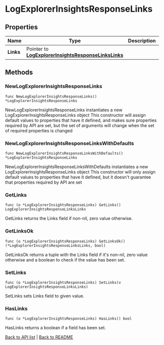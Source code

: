 # LogExplorerInsightsResponseLinks

## Properties

Name | Type | Description | Notes
------------ | ------------- | ------------- | -------------
**Links** | Pointer to [**LogExplorerInsightsResponseLinksLinks**](LogExplorerInsightsResponseLinksLinks.md) |  | [optional] 

## Methods

### NewLogExplorerInsightsResponseLinks

`func NewLogExplorerInsightsResponseLinks() *LogExplorerInsightsResponseLinks`

NewLogExplorerInsightsResponseLinks instantiates a new LogExplorerInsightsResponseLinks object
This constructor will assign default values to properties that have it defined,
and makes sure properties required by API are set, but the set of arguments
will change when the set of required properties is changed

### NewLogExplorerInsightsResponseLinksWithDefaults

`func NewLogExplorerInsightsResponseLinksWithDefaults() *LogExplorerInsightsResponseLinks`

NewLogExplorerInsightsResponseLinksWithDefaults instantiates a new LogExplorerInsightsResponseLinks object
This constructor will only assign default values to properties that have it defined,
but it doesn't guarantee that properties required by API are set

### GetLinks

`func (o *LogExplorerInsightsResponseLinks) GetLinks() LogExplorerInsightsResponseLinksLinks`

GetLinks returns the Links field if non-nil, zero value otherwise.

### GetLinksOk

`func (o *LogExplorerInsightsResponseLinks) GetLinksOk() (*LogExplorerInsightsResponseLinksLinks, bool)`

GetLinksOk returns a tuple with the Links field if it's non-nil, zero value otherwise
and a boolean to check if the value has been set.

### SetLinks

`func (o *LogExplorerInsightsResponseLinks) SetLinks(v LogExplorerInsightsResponseLinksLinks)`

SetLinks sets Links field to given value.

### HasLinks

`func (o *LogExplorerInsightsResponseLinks) HasLinks() bool`

HasLinks returns a boolean if a field has been set.


[Back to API list](../README.md#documentation-for-api-endpoints) | [Back to README](../README.md)



